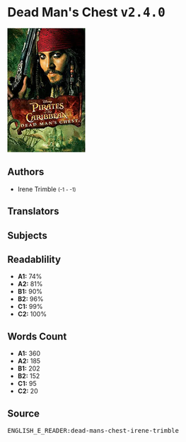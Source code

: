 # Dead Man's Chest <kbd>v2.4.0</kbd>

![](./cover.medium.jpg "")

## Authors


 - Irene Trimble <small>(-1 - -1)</small>

## Translators



## Subjects



## Readablility


 - **A1:** 74%
 - **A2:** 81%
 - **B1:** 90%
 - **B2:** 96%
 - **C1:** 99%
 - **C2:** 100%

## Words Count


 - **A1:** 360
 - **A2:** 185
 - **B1:** 202
 - **B2:** 152
 - **C1:** 95
 - **C2:** 20

## Source


<kbd>ENGLISH_E_READER:dead-mans-chest-irene-trimble</kbd>
